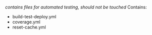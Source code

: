 *contains files for automated testing, should not be touched*
Contains:
* build-test-deploy.yml
* coverage.yml
* reset-cache.yml